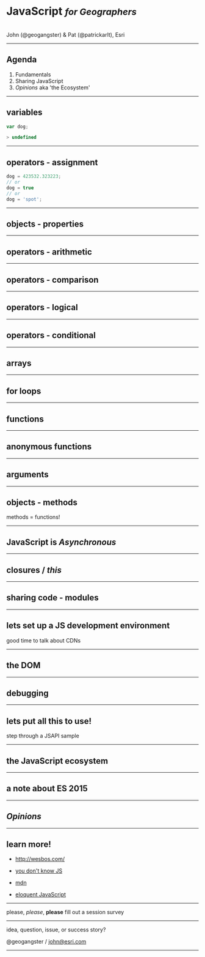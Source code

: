 <!-- .slide: data-background="/presentations/template2/images/2017-title.png" -->

<!--div style="margin: auto; padding-top: 50px; padding-bottom: 50px; width: 100%; background: rgba(30,30,30,0.9)"/-->

# JavaScript <small> *for Geographers*</small>
<br>
John (@geogangster) & Pat (@patrickarlt), Esri

---

<!-- .slide: data-background="/presentations/template2/images/2017-slide3.png" -->

## Agenda

1. Fundamentals
2. Sharing JavaScript
3. _Opinions_ aka 'the Ecosystem'

---

<!-- .slide: data-background="/presentations/template2/images/2017-slide2.png" -->

## variables

```js
var dog;

> undefined
```

   <aside class="notes">

   </aside>

---

<!-- .slide: data-background="/presentations/template2/images/2017-slide2.png" -->

## operators - assignment

```js
dog = 423532.323223;
// or 
dog = true
// or
dog = 'spot';
```

   <aside class="notes">

   </aside>

---

<!-- .slide: data-background="/presentations/template2/images/2017-slide2.png" -->

## objects - properties

   <aside class="notes">

   </aside>

---

<!-- .slide: data-background="/presentations/template2/images/2017-slide2.png" -->

## operators - arithmetic


   <aside class="notes">

   </aside>

---

<!-- .slide: data-background="/presentations/template2/images/2017-slide2.png" -->

## operators - comparison

   <aside class="notes">

   </aside>

---

<!-- .slide: data-background="/presentations/template2/images/2017-slide2.png" -->

## operators - logical

   <aside class="notes">

   </aside>

---

<!-- .slide: data-background="/presentations/template2/images/2017-slide2.png" -->

## operators - conditional

   <aside class="notes">

   </aside>

---

<!-- .slide: data-background="/presentations/template2/images/2017-slide2.png" -->

## arrays

   <aside class="notes">

   </aside>

---

<!-- .slide: data-background="/presentations/template2/images/2017-slide2.png" -->

## for loops

   <aside class="notes">

   </aside>

---

<!-- .slide: data-background="/presentations/template2/images/2017-slide2.png" -->

## functions

   <aside class="notes">

   </aside>

---

<!-- .slide: data-background="/presentations/template2/images/2017-slide2.png" -->

## anonymous functions

   <aside class="notes">

   </aside>

---

<!-- .slide: data-background="/presentations/template2/images/2017-slide2.png" -->

## arguments

   <aside class="notes">

   </aside>

---

<!-- .slide: data-background="/presentations/template2/images/2017-slide2.png" -->

## objects - methods

   <aside class="notes">
     methods = functions!
   </aside>

---

<!-- .slide: data-background="/presentations/template2/images/2017-slide2.png" -->

## JavaScript is _Asynchronous_

   <aside class="notes">
     
   </aside>

---

<!-- .slide: data-background="/presentations/template2/images/2017-slide2.png" -->

## closures / _this_

   <aside class="notes">
     
   </aside>

---

<!-- .slide: data-background="/presentations/template2/images/2017-slide2.png" -->

## sharing code - modules

   <aside class="notes">
     
   </aside>

---

<!-- .slide: data-background="/presentations/template2/images/2017-slide2.png" -->

## lets set up a JS development environment

   <aside class="notes">
     good time to talk about CDNs
   </aside>

---

<!-- .slide: data-background="/presentations/template2/images/2017-slide2.png" -->

## the DOM

   <aside class="notes">
     
   </aside>

---

<!-- .slide: data-background="/presentations/template2/images/2017-slide2.png" -->

## debugging

   <aside class="notes">
     
   </aside>

---

<!-- .slide: data-background="/presentations/template2/images/2017-slide2.png" -->

## lets put all this to use!

   <aside class="notes">
     step through a JSAPI sample
   </aside>

---

<!-- .slide: data-background="/presentations/template2/images/2017-slide2.png" -->

## the JavaScript ecosystem

   <aside class="notes">
    
   </aside>

---

<!-- .slide: data-background="/presentations/template2/images/2017-slide2.png" -->

## a note about ES 2015

   <aside class="notes">
    
   </aside>

---

<!-- .slide: data-background="/presentations/template2/images/2017-slide2.png" -->

## _Opinions_

   <aside class="notes">
    
   </aside>

---

<!-- .slide: data-background="/presentations/template2/images/2017-slide2.png" -->

## learn more!

* http://wesbos.com/
* [you don't know JS](https://github.com/getify/You-Dont-Know-JS)
* [mdn](https://developer.mozilla.org/en-US/docs/Web/JavaScript/Guide)
* [eloquent JavaScript](http://eloquentjavascript.net/)


   <aside class="notes">

   </aside>

---

<!-- .slide: data-background="/presentations/template2/images/2017-slide2.png" -->

please, _please_, **please** fill out a session survey

---

<!-- .slide: data-background="/presentations/template2/images/2017-slide3.png" -->

idea, question, issue, or success story?

@geogangster / [john@esri.com](mailto:john@esri.com)

---

<!-- .slide: data-background="/presentations/template2/images/2017-end.png" -->
